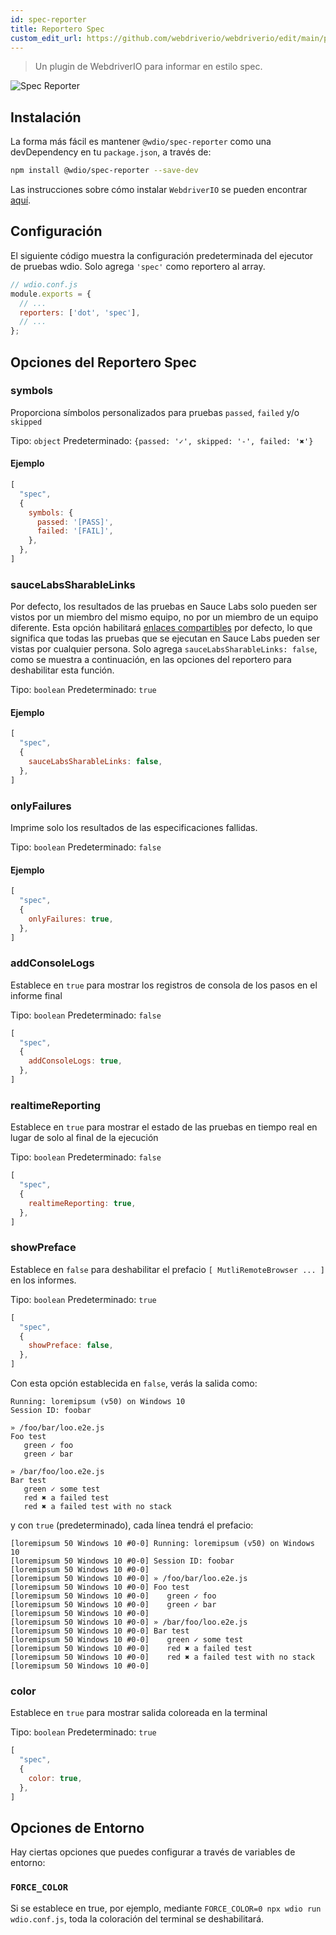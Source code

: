 ```yaml
---
id: spec-reporter
title: Reportero Spec
custom_edit_url: https://github.com/webdriverio/webdriverio/edit/main/packages/wdio-spec-reporter/README.md
---
```



> Un plugin de WebdriverIO para informar en estilo spec.

![Spec Reporter](/img/spec.png "Spec Reporter")

## Instalación

La forma más fácil es mantener `@wdio/spec-reporter` como una devDependency en tu `package.json`, a través de:

```sh
npm install @wdio/spec-reporter --save-dev
```

Las instrucciones sobre cómo instalar `WebdriverIO` se pueden encontrar [aquí](https://webdriver.io/docs/gettingstarted).

## Configuración

El siguiente código muestra la configuración predeterminada del ejecutor de pruebas wdio. Solo agrega `'spec'` como reportero
al array.

```js
// wdio.conf.js
module.exports = {
  // ...
  reporters: ['dot', 'spec'],
  // ...
};
```

## Opciones del Reportero Spec
### symbols
Proporciona símbolos personalizados para pruebas `passed`, `failed` y/o `skipped`

Tipo: `object`
Predeterminado: `{passed: '✓', skipped: '-', failed: '✖'}`

#### Ejemplo
```js
[
  "spec",
  {
    symbols: {
      passed: '[PASS]',
      failed: '[FAIL]',
    },
  },
]
```

### sauceLabsSharableLinks
Por defecto, los resultados de las pruebas en Sauce Labs solo pueden ser vistos por un miembro del mismo equipo, no por un miembro
de un equipo diferente. Esta opción habilitará [enlaces compartibles](https://docs.saucelabs.com/test-results/sharing-test-results/#building-sharable-links)
por defecto, lo que significa que todas las pruebas que se ejecutan en Sauce Labs pueden ser vistas por cualquier persona.
Solo agrega `sauceLabsSharableLinks: false`, como se muestra a continuación, en las opciones del reportero para deshabilitar esta función.

Tipo: `boolean`
Predeterminado: `true`

#### Ejemplo
```js
[
  "spec",
  {
    sauceLabsSharableLinks: false,
  },
]
```

### onlyFailures
Imprime solo los resultados de las especificaciones fallidas.

Tipo: `boolean`
Predeterminado: `false`

#### Ejemplo
```js
[
  "spec",
  {
    onlyFailures: true,
  },
]
```

### addConsoleLogs
Establece en `true` para mostrar los registros de consola de los pasos en el informe final

Tipo: `boolean`
Predeterminado: `false`

```js
[
  "spec",
  {
    addConsoleLogs: true,
  },
]
```

### realtimeReporting
Establece en `true` para mostrar el estado de las pruebas en tiempo real en lugar de solo al final de la ejecución

Tipo: `boolean`
Predeterminado: `false`

```js
[
  "spec",
  {
    realtimeReporting: true,
  },
]
```

### showPreface
Establece en `false` para deshabilitar el prefacio `[ MutliRemoteBrowser ... ]` en los informes.

Tipo: `boolean`
Predeterminado: `true`

```js
[
  "spec",
  {
    showPreface: false,
  },
]
```

Con esta opción establecida en `false`, verás la salida como:
```
Running: loremipsum (v50) on Windows 10
Session ID: foobar

» /foo/bar/loo.e2e.js
Foo test
   green ✓ foo
   green ✓ bar

» /bar/foo/loo.e2e.js
Bar test
   green ✓ some test
   red ✖ a failed test
   red ✖ a failed test with no stack
```

y con `true` (predeterminado), cada línea tendrá el prefacio:
```
[loremipsum 50 Windows 10 #0-0] Running: loremipsum (v50) on Windows 10
[loremipsum 50 Windows 10 #0-0] Session ID: foobar
[loremipsum 50 Windows 10 #0-0]
[loremipsum 50 Windows 10 #0-0] » /foo/bar/loo.e2e.js
[loremipsum 50 Windows 10 #0-0] Foo test
[loremipsum 50 Windows 10 #0-0]    green ✓ foo
[loremipsum 50 Windows 10 #0-0]    green ✓ bar
[loremipsum 50 Windows 10 #0-0]
[loremipsum 50 Windows 10 #0-0] » /bar/foo/loo.e2e.js
[loremipsum 50 Windows 10 #0-0] Bar test
[loremipsum 50 Windows 10 #0-0]    green ✓ some test
[loremipsum 50 Windows 10 #0-0]    red ✖ a failed test
[loremipsum 50 Windows 10 #0-0]    red ✖ a failed test with no stack
[loremipsum 50 Windows 10 #0-0]
```

### color
Establece en `true` para mostrar salida coloreada en la terminal

Tipo: `boolean`
Predeterminado: `true`

```js
[
  "spec",
  {
    color: true,
  },
]
```

## Opciones de Entorno

Hay ciertas opciones que puedes configurar a través de variables de entorno:

### `FORCE_COLOR`

Si se establece en true, por ejemplo, mediante `FORCE_COLOR=0 npx wdio run wdio.conf.js`, toda la coloración del terminal se deshabilitará.